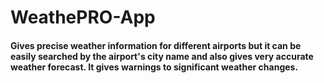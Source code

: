 # WeathePRO-App

#### Gives precise weather information for different airports but it can be easily searched by the airport's city name and also gives very accurate weather forecast. It gives warnings to significant weather changes.
